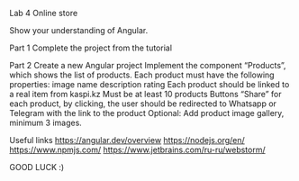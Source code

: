 Lab 4
Online store

Show your understanding of Angular.

Part 1
Complete the project from the tutorial

Part 2
Create a new Angular project 
Implement the component “Products”, which shows the list of products. Each product must have the following properties:
image
name
description
rating
Each product should be linked to a real item from kaspi.kz
Must be at least 10 products
Buttons “Share” for each product, by clicking, the user should be redirected to Whatsapp or Telegram with the link to the product 
Optional: Add product image gallery, minimum 3 images.


Useful links
https://angular.dev/overview
https://nodejs.org/en/
https://www.npmjs.com/
https://www.jetbrains.com/ru-ru/webstorm/



GOOD LUCK :)



